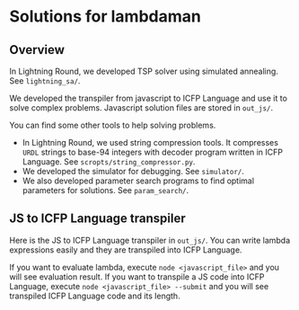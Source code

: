 # Solutions for lambdaman

## Overview

In Lightning Round, we developed TSP solver using simulated annealing. See `lightning_sa/`.

We developed the transpiler from javascript to ICFP Language and use it to solve complex problems. Javascript solution files are stored in `out_js/`.

You can find some other tools to help solving problems.

- In Lightning Round, we used string compression tools. It compresses `URDL` strings to base-94 integers with decoder program written in ICFP Language. See `scropts/string_compressor.py`.
- We developed the simulator for debugging. See `simulator/`.
- We also developed parameter search programs to find optimal parameters for solutions. See `param_search/`.

## JS to ICFP Language transpiler

Here is the JS to ICFP Language transpiler in `out_js/`. You can write lambda expressions easily and they are transpiled into ICFP Language.

If you want to evaluate lambda, execute `node <javascript_file>` and you will see evaluation result. If you want to transpile a JS code into ICFP Language, execute `node <javascript_file> --submit` and you will see transpiled ICFP Language code and its length.
